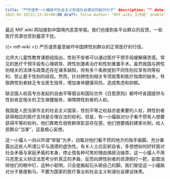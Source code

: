 ```yaml
---
title: "严厉谴责一小撮破坏社会主义和谐社会建设的敌对分子" description: "" date:
2022-03-16T22:33:45+08:00 draft: false Author: "MtF.wiki 工作组" enableToc: false
---
```


最近 MtF.wiki 网站接到中国境内恶意举报。我们也接到各平台群众的反馈，一些医疗资源也受到蓄意干扰。

{{< mtf-wiki >}} 严厉谴责蓄意破坏中国跨性别群众的正常医疗的行径。

北师大儿童性教育课题组指出，性别不安者可以通过医疗干预手段缓解痛苦感。常见的医疗干预手段有心理疏导、跨性别激素治疗和性别重置手术。虽然我国与跨性别相关的法律与政策还存在诸多缺陷，但有多个条款提到不同性别应享有同等权利、禁止基于性别的歧视。然而，针对跨性别相关专项政策和医疗指南的缺失，导致跨性别者缺乏专业医生指导，增加身体健康风险，造成焦虑和抑郁。

联合国人权高专办发起的自由平等倡议和国际文件《日惹原则》都呼吁各国提供与性别肯定相关的卫生保健服务，保障跨性别者的人权。

我国是人民当家作主的社会主义国家，性别平等之权益亦是重要的人权，跨性别者获得相应的医疗支持是合理合法的权利。但是，有一小撮敌对分子看不惯有人想要获得平等的权利，他们靠欺负弱势群体彰显存在感，他们想要搞封建家长制，给人民群众“当爹”，这是痴心妄想。

这一小撮人一向以所谓“举报”为矛，动辄对他们看不惯的地方的指手画脚。充分暴露出这些人所谓公平与道德的虚伪性。有关人士应反躬自省，多想想如何好好面对社会矛盾与家庭矛盾的本身，停止借各种可笑的理由搞政治操弄。这一小撮人不用马克思主义辩证法思考分析真正的矛盾，反而向跨性别者的资源倒打一耙，妄图消除他们的眼中钉，这种小聪明，只会是搬起石头砸自己的脚。我们督促这一小撮敌对分子悬崖勒马，不要为国家的医疗事业和社会主义和谐社会建设抹黑。
